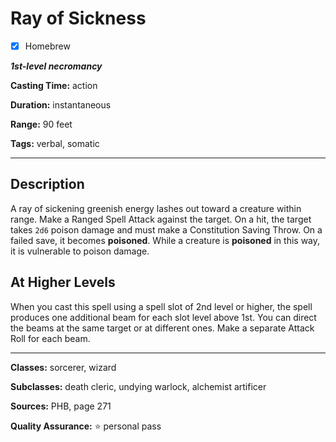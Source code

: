 # Ray of Sickness

- [x] Homebrew

***1st-level necromancy***

**Casting Time:** action

**Duration:** instantaneous

**Range:** 90 feet

**Tags:** verbal, somatic

---

## Description
A ray of sickening greenish energy lashes out toward a creature within range.
Make a Ranged Spell Attack against the target.
On a hit, the target takes `2d6` poison damage and must make a Constitution Saving Throw.
On a failed save, it becomes **poisoned**.
While a creature is **poisoned** in this way, it is vulnerable to poison damage.

## At Higher Levels
When you cast this spell using a spell slot of 2nd level or higher, the spell produces one additional beam for each slot level above 1st.
You can direct the beams at the same target or at different ones.
Make a separate Attack Roll for each beam.

---

**Classes:** sorcerer, wizard

**Subclasses:** death cleric, undying warlock, alchemist artificer

**Sources:** PHB, page 271

**Quality Assurance:** :star: personal pass
